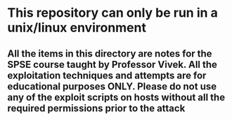 This repository can only be run in a unix/linux environment
=============================================================

All the items in this directory are notes for the SPSE course taught by 
Professor Vivek. 
All the exploitation techniques and attempts are for educational purposes ONLY. 
Please do not use any of the exploit scripts on hosts  without all the required permissions prior to the attack
--------------------------------------------------------------------------------------------------------------------
